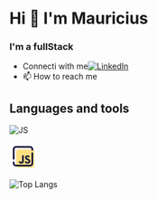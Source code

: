 # Hi 👋 I'm Mauricius

### I'm a fullStack

[comment]: <> (-📑 All of my projects are available at: <myWebSite>)

- Connecti with me[![LinkedIn](https://img.shields.io/badge/LinkedIn-000?style=for-the-badge&logo=linkedin&logoColor=0E76A8)](www.linkedin.com/in/mauricius-santos-45032615b)
- 📫 How to reach me

## Languages and tools

![JS](https://icons8.com.br/icon/RwtOBojoLS2N/javascript")

![JS](./images/icon-avascript-48.png)

![Top Langs](https://github-readme-stats-git-masterrstaa-rickstaa.vercel.app/api/top-langs/?username=MauruCorrea&bg_color=000&border_color=30A3DC&title_color=E94D5F&text_color=FFF)

